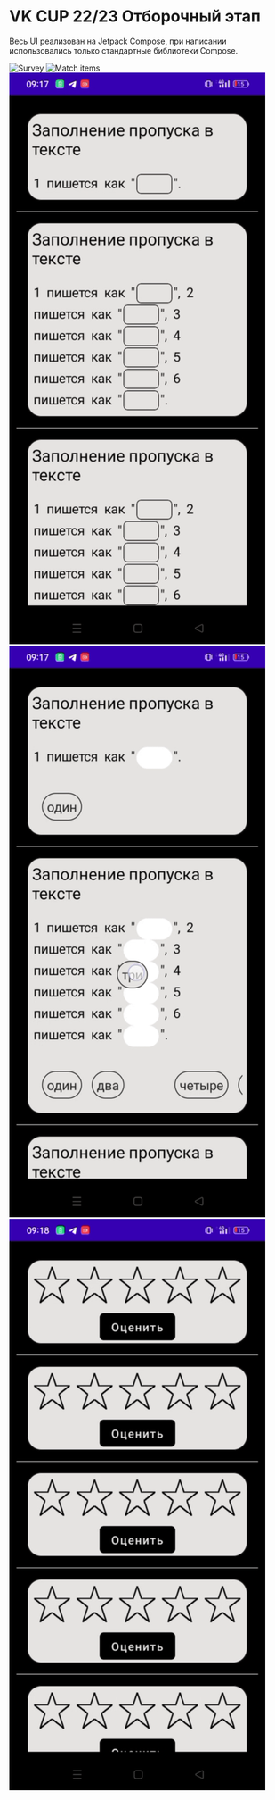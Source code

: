 # VK CUP 22/23 Отборочный этап

Весь UI реализован на Jetpack Compose, при написании использовались только стандартные библиотеки Compose.


![Survey](gifs/survey.gif) ![Match items](gifs/match.gif)
![Edit in skip place](gifs/edit.gif) ![Drag in skip place](gifs/drag.gif)
![Stars](gifs/starts.gif)
